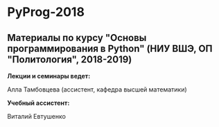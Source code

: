 # PyProg-2018

## Материалы по курсу "Основы программирования в Python" (НИУ ВШЭ, ОП "Политология", 2018-2019)


**Лекции и семинары ведет:** 

Алла Тамбовцева (ассистент, кафедра высшей математики)


**Учебный ассистент:** 

Виталий Евтушенко
